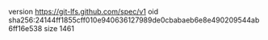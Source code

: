 version https://git-lfs.github.com/spec/v1
oid sha256:24144ff1855cff010e940636127989de0cbabaeb6e8e490209544ab6ff16e538
size 1461
